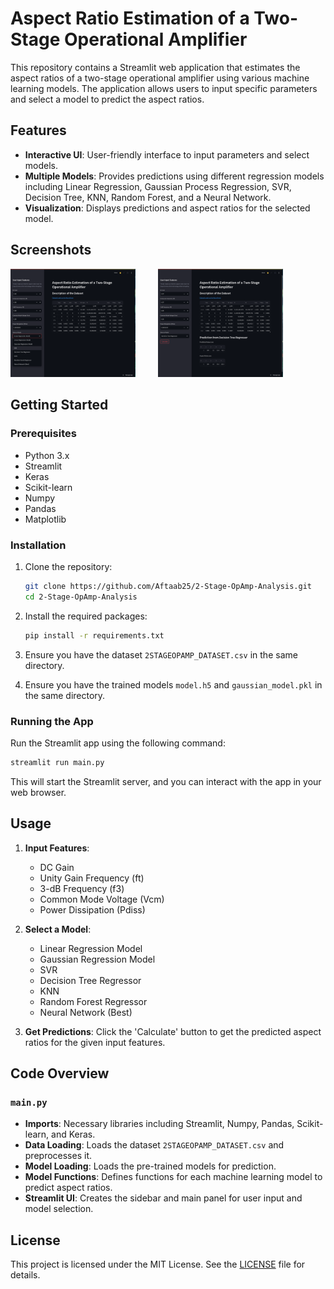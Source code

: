 <!-- # 2-Stage-OpAmp-Analysis -->
<!-- Comparative Analysis of Machine Learning Models for Aspect Ratio Estimation of a Two-Stage Operational Amplifier -->

# Aspect Ratio Estimation of a Two-Stage Operational Amplifier

This repository contains a Streamlit web application that estimates the aspect ratios of a two-stage operational amplifier using various machine learning models. The application allows users to input specific parameters and select a model to predict the aspect ratios.

## Features

- **Interactive UI**: User-friendly interface to input parameters and select models.
- **Multiple Models**: Provides predictions using different regression models including Linear Regression, Gaussian Process Regression, SVR, Decision Tree, KNN, Random Forest, and a Neural Network.
- **Visualization**: Displays predictions and aspect ratios for the selected model.

## Screenshots
<img src="screenshots/2.png" alt="drawing" width="200"/>&emsp; &emsp;
<img src="screenshots/4.png" alt="drawing" width="200"/>&emsp; &emsp;

## Getting Started

### Prerequisites

- Python 3.x
- Streamlit
- Keras
- Scikit-learn
- Numpy
- Pandas
- Matplotlib

### Installation

1. Clone the repository:
   ```bash
   git clone https://github.com/Aftaab25/2-Stage-OpAmp-Analysis.git
   cd 2-Stage-OpAmp-Analysis
   ```

2. Install the required packages:
   ```bash
   pip install -r requirements.txt
   ```

3. Ensure you have the dataset `2STAGEOPAMP_DATASET.csv` in the same directory.

4. Ensure you have the trained models `model.h5` and `gaussian_model.pkl` in the same directory.

### Running the App

Run the Streamlit app using the following command:
```bash
streamlit run main.py
```

This will start the Streamlit server, and you can interact with the app in your web browser.

## Usage

1. **Input Features**:
   - DC Gain
   - Unity Gain Frequency (ft)
   - 3-dB Frequency (f3)
   - Common Mode Voltage (Vcm)
   - Power Dissipation (Pdiss)

2. **Select a Model**:
   - Linear Regression Model
   - Gaussian Regression Model
   - SVR
   - Decision Tree Regressor
   - KNN
   - Random Forest Regressor
   - Neural Network (Best)

3. **Get Predictions**: Click the 'Calculate' button to get the predicted aspect ratios for the given input features.

## Code Overview

### `main.py`

- **Imports**: Necessary libraries including Streamlit, Numpy, Pandas, Scikit-learn, and Keras.
- **Data Loading**: Loads the dataset `2STAGEOPAMP_DATASET.csv` and preprocesses it.
- **Model Loading**: Loads the pre-trained models for prediction.
- **Model Functions**: Defines functions for each machine learning model to predict aspect ratios.
- **Streamlit UI**: Creates the sidebar and main panel for user input and model selection.

## License

This project is licensed under the MIT License. See the [LICENSE](LICENSE) file for details.
